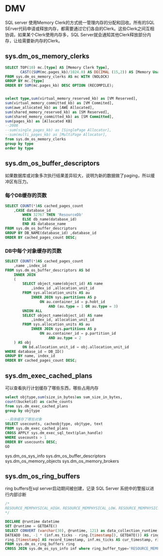 # DMV
SQL server 使用Memory Clerk的方式统一管理内存的分配和回收。所有的SQL SErver代码申请或释放内存，都需要通过它们各自的Clerk。这些Clerk之间互相协调，如果某个Clerk使用内存多，SQL Server就会通知其他Clerk释放部分内存，让给需要新内存的Clerk。

## sys.dm_os_memory_clerks 
```sql
SELECT TOP(10) mc.[type] AS [Memory Clerk Type], 
       CAST((SUM(mc.pages_kb)/1024.0) AS DECIMAL (15,2)) AS [Memory Usage (MB)] 
FROM sys.dm_os_memory_clerks AS mc WITH (NOLOCK)
GROUP BY mc.[type]  
ORDER BY SUM(mc.pages_kb) DESC OPTION (RECOMPILE);


select type,sum(virtual_memory_reserved_kb) as [VM Reserved],
sum(virtual_memory_committed_kb) as [VM Commited],
sum(awe_allocated_kb) as [AWE Allocated],
sum(shared_memory_reserved_kb) as [SM Reserved],
sum(shared_memory_committed_kb) as [SM Committed],
sum(pages_kb) as [Allocated KB]
--2008
--sum(single_pages_kb) as [SinglePage Allocator],
--sum(multi_pages_kb) as [MultiPage Allocator],
from sys.dm_os_memory_clerks
group by type
order by type
```

## sys.dm_os_buffer_descriptors
如果数据库或对象多次执行结果差异较大，说明为新的数据做了paging，所以缓冲区有压力。
### 每个DB缓存的页数
```sql
SELECT COUNT(*)AS cached_pages_count  
    ,CASE database_id   
        WHEN 32767 THEN 'ResourceDb'   
        ELSE db_name(database_id)   
        END AS database_name  
FROM sys.dm_os_buffer_descriptors  
GROUP BY DB_NAME(database_id) ,database_id  
ORDER BY cached_pages_count DESC;

```
### DB中每个对象缓存的页数
```sql
SELECT COUNT(*)AS cached_pages_count   
    ,name ,index_id   
FROM sys.dm_os_buffer_descriptors AS bd   
    INNER JOIN   
    (  
        SELECT object_name(object_id) AS name   
            ,index_id ,allocation_unit_id  
        FROM sys.allocation_units AS au  
            INNER JOIN sys.partitions AS p   
                ON au.container_id = p.hobt_id   
                    AND (au.type = 1 OR au.type = 3)  
        UNION ALL  
        SELECT object_name(object_id) AS name     
            ,index_id, allocation_unit_id  
        FROM sys.allocation_units AS au  
            INNER JOIN sys.partitions AS p   
                ON au.container_id = p.partition_id   
                    AND au.type = 2  
    ) AS obj   
        ON bd.allocation_unit_id = obj.allocation_unit_id  
WHERE database_id = DB_ID()  
GROUP BY name, index_id   
ORDER BY cached_pages_count DESC;
```
## sys.dm_exec_cached_plans

可以查看执行计划缓存了哪些东西，哪些占用内存
```sql
select objtype,sum(size_in_bytes)as sum_size_in_bytes,
count(bucketid) as cache_counts
from sys.dm_exec_cached_plans
group by objtype

--具体缓存了哪些对象
SELECT usecounts, cacheobjtype, objtype, text   
FROM sys.dm_exec_cached_plans   
CROSS APPLY sys.dm_exec_sql_text(plan_handle)   
WHERE usecounts > 1   
ORDER BY usecounts DESC;  
GO
```
sys.dm_os_sys_info 
sys.dm_os_buffer_descriptors 
sys.dm_os_memory_objects
sys.dm_os_memory_brokers
## sys.dm_os_ring_buffers
ring buffers在sql server启动期间被创建，记录 SQL Server 系统中的警报以进行内部诊断

```sql
/*
RESOURCE_MEMPHYSICAL_HIGH、RESOURCE_MEMPHYSICAL_LOW、RESOURCE_MEMPHYSICAL_STEADY 或 RESOURCE_MEMVIRTUAL_LOW
*/

DECLARE @runtime datetime  
SET @runtime = GETDATE()  
SELECT CONVERT (varchar(30), @runtime, 121) as data_collection_runtime,   
DATEADD (ms, -1 * (inf.ms_ticks - ring.[timestamp]), GETDATE()) AS ring_buffer_record_time,   
ring.[timestamp] AS record_timestamp, inf.ms_ticks AS cur_timestamp, ring.*   
FROM sys.dm_os_ring_buffers ring  
CROSS JOIN sys.dm_os_sys_info inf where ring_buffer_type='RESOURCE_MEMPHYSICAL_HIGH'
```